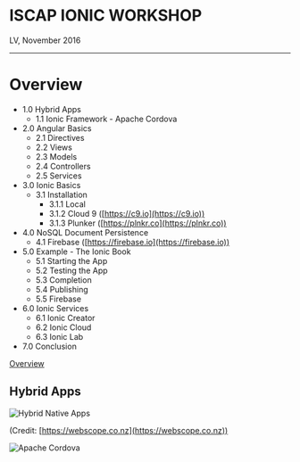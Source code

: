 # ISCAP IONIC WORKSHOP

LV, November 2016

----

# Overview 

* 1.0 Hybrid Apps 
  * 1.1 Ionic Framework - Apache Cordova
* 2.0 Angular Basics
  * 2.1 Directives
  * 2.2 Views
  * 2.3 Models
  * 2.4 Controllers
  * 2.5 Services
* 3.0 Ionic Basics
  * 3.1 Installation
    * 3.1.1 Local
    * 3.1.2 Cloud 9 ([https://c9.io](https://c9.io))
    * 3.1.3 Plunker ([https://plnkr.co](https://plnkr.co))
* 4.0 NoSQL Document Persistence
  * 4.1 Firebase ([https://firebase.io](https://firebase.io))
* 5.0 Example - The Ionic Book
  * 5.1 Starting the App
  * 5.2 Testing the App
  * 5.3 Completion
  * 5.4 Publishing
  * 5.5 Firebase
* 6.0 Ionic Services
  * 6.1 Ionic Creator
  * 6.2 Ionic Cloud
  * 6.3 Ionic Lab
* 7.0 Conclusion


[Overview](#overview)

## Hybrid Apps

![Hybrid Native Apps](http://i39.photobucket.com/albums/e188/ahuimanu/native_html_hybrid_apps_zpsof5lyoh7.jpg)

(Credit: [https://webscope.co.nz](https://webscope.co.nz))

![Apache Cordova](http://i39.photobucket.com/albums/e188/ahuimanu/apache-cordova-4-638_zpsjgbemdvh.jpg)

